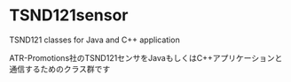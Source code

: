 TSND121sensor
=============

TSND121 classes for Java and C++ application

ATR-Promotions社のTSND121センサをJavaもしくはC++アプリケーションと通信するためのクラス群です
